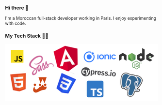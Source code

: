 ### Hi there 👋

I'm a Moroccan full-stack developer working in Paris. I enjoy experimenting with code.

### My Tech Stack 👨‍💻

![Tech Stack](tech-stack.png)

